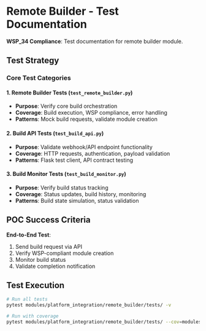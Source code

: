 # Remote Builder - Test Documentation

**WSP_34 Compliance**: Test documentation for remote builder module.

## Test Strategy

### Core Test Categories

#### 1. Remote Builder Tests (`test_remote_builder.py`)
- **Purpose**: Verify core build orchestration
- **Coverage**: Build execution, WSP compliance, error handling
- **Patterns**: Mock build requests, validate module creation

#### 2. Build API Tests (`test_build_api.py`) 
- **Purpose**: Validate webhook/API endpoint functionality
- **Coverage**: HTTP requests, authentication, payload validation
- **Patterns**: Flask test client, API contract testing

#### 3. Build Monitor Tests (`test_build_monitor.py`)
- **Purpose**: Verify build status tracking
- **Coverage**: Status updates, build history, monitoring
- **Patterns**: Build state simulation, status validation

## POC Success Criteria

**End-to-End Test**:
1. Send build request via API
2. Verify WSP-compliant module creation
3. Monitor build status
4. Validate completion notification

## Test Execution

```bash
# Run all tests
pytest modules/platform_integration/remote_builder/tests/ -v

# Run with coverage  
pytest modules/platform_integration/remote_builder/tests/ --cov=modules.platform_integration.remote_builder.src --cov-report=term-missing
``` 
